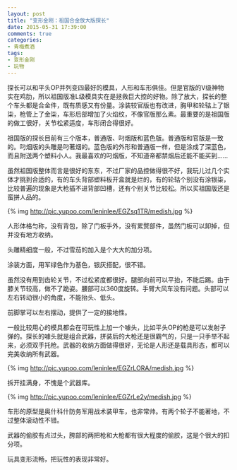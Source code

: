```yaml
---
layout: post
title: "变形金刚：祖国合金放大版探长"
date: 2015-05-31 17:39:00
comments: true
categories:
- 青梅煮酒
tags:
- 变形金刚
- 玩物
---
```


探长可以和平头OP并列变四最好的模具，人形和车形俱佳。但是官版的V级神物实在鸡肋，所以祖国版准L级模具实在是拯救巨大控的好物。除了放大，探长的整个车头都是合金件，既有质感又有份量。涂装较官版也有改进，胸甲和轮轱上了银柒，枪管上了金柒，车形后部增加了火焰纹，不像官版那么素。最重要的是祖国版的做工很好，关节松紧适度，车形闭合得很好。

祖国版的探长目前有三个版本，普通版、叼烟版和蓝色版。普通版和官版是一致的。叼烟版的头雕是叼著烟的。蓝色版的外形和普通版一样，但是涂成了深蓝色，而且附送两个塑料小人。我最喜欢的叼烟版，不知道帝都禁烟后还能不能买到……

虽然祖国版整体而言是很好的东东，不过厂家的品控做得很不好，我玩儿过几个实体才挑到合适的，有的车头背部塑料板开盒就是烂的，有的轮轱个别没有涂银柒，比较普遍的现象是大枪插不进背部凹槽，还有个别关节比较松。所以买祖国版还是蛮拼人品的。

{% img http://pic.yupoo.com/leninlee/EGZsq1TR/medish.jpg %}

人形体格匀称，没有背包，除了门板手外，没有累赘部件，虽然门板可以卸掉，但并没有地方收纳。

头雕精细度一般，不过雪茄的加入是个大大的加分项。

涂装方面，用军绿色作为基色，银灰搭配，很不错。

虽然没有用到齿轮关节，不过松紧度都很好。腿部向前可以平抬，不能后踢。由于膝关节较高，做不了跪姿。腰部可以360度旋转。手臂大风车没有问题。头部可以左右转动很小的角度，不能抬头、低头。

前脚掌可以左右摆动，提供了一定的接地性。

一般比较用心的模具都会在可玩性上加一个噱头，比如平头OP的枪是可以发射子弹的。探长的噱头就是组合武器，拼装后的大枪还是很霸气的，只是一只手举不起来，必须双手托枪。武器的收纳方面做得很好，无论是人形还是载具形态，都可以完美收纳所有武器。

{% img http://pic.yupoo.com/leninlee/EGZrLORA/medish.jpg %}

拆开挂满身，不愧是个武器库。

{% img http://pic.yupoo.com/leninlee/EGZrLe2y/medish.jpg %}

车形的原型是奥什科什防务军用战术装甲车，也非常帅。有两个轮子不能著地，不过整体滚动性不错。

武器的偷胶有点过头，胯部的两把枪和大枪都有很大程度的偷胶，这是个很大的扣分项。

玩具变形流畅，把玩性的表现非常好。
